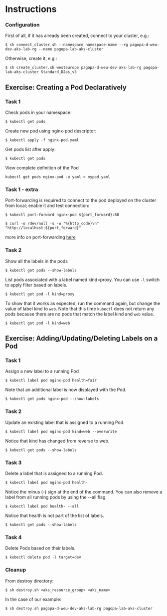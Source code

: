 # Instructions

### Configuration

First of all, if it has already been created, connect to your cluster, e.g.:

`$ sh connect_cluster.sh --namespace namespace-name --rg pagopa-d-weu-dev-aks-lab-rg --name pagopa-lab-aks-cluster`  

Otherwise, create it, e.g.:

`$ sh create_cluster.sh westeurope pagopa-d-weu-dev-aks-lab-rg pagopa-lab-aks-cluster Standard_D2as_v5`  

## Exercise: Creating a Pod Declaratively

### Task 1

Check pods in your namespace:

`$ kubectl get pods`

Create new pod using nginx-pod descriptor:

`$ kubectl apply -f nginx-pod.yaml`

Get pods list after apply:

`$ kubectl get pods`

View complete definition of the Pod

`kubectl get pods nginx-pod -o yaml > mypod.yaml`

### Task 1 - extra

Port-forwarding is required to connect to the pod deployed on the cluster from local; 
enable it and test connection:
```
$ kubectl port-forward nginx-pod ${port_forward}:80

$ curl -o /dev/null -s -w "%{http_code}\n" "http://localhost:${port_forward}"
```

more info on port-forwarding [here](https://kubernetes.io/docs/tasks/access-application-cluster/port-forward-access-application-cluster/)

### Task 2

Show all the labels in the pods

`$ kubectl get pods --show-labels`

List pods associated with a label named kind=proxy. You can use `-l` switch to apply filter based on labels.

`$ kubectl get pod -l kind=proxy`

To show that it works as expected, run the command again, but change the value of label kind to `web`. Note that this time `kubectl` does not return any pods because there are no pods that match the label kind and `web` value.

`$ kubectl get pod -l kind=web`

## Exercise: Adding/Updating/Deleting Labels on a Pod

### Task 1

Assign a new label to a running Pod

`$ kubectl label pod nginx-pod health=fair`

Note that an additional label is now displayed with the Pod.

`$ kubectl get pods nginx-pod --show-labels`

### Task 2

Update an existing label that is assigned to a running Pod.

`$ kubectl label pod nginx-pod kind=web --overwrite`

Notice that kind has changed from reverse to web.

`$ kubectl get pods --show-labels`

### Task 3

Delete a label that is assigned to a running Pod.

`$ kubectl label pod nginx-pod health-`

Notice the minus (-) sign at the end of the command. You can also remove a label from all running pods by using the --all flag.

`$ kubectl label pod health- --all`

Notice that health is not part of the list of labels.

`$ kubectl get pods --show-labels`

### Task 4

Delete Pods based on their labels.

`$ kubectl delete pod -l target=dev`


### Cleanup

From destroy directory:

`$ sh destroy.sh <aks_resource_group> <aks_name>`

In the case of our example:

`$ sh destroy.sh pagopa-d-weu-dev-aks-lab-rg pagopa-lab-aks-cluster`